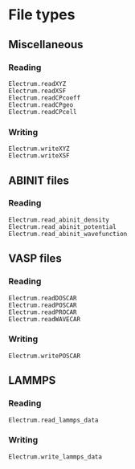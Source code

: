 # File types

## Miscellaneous

### Reading
```@docs
Electrum.readXYZ
Electrum.readXSF
Electrum.readCPcoeff
Electrum.readCPgeo
Electrum.readCPcell
```

### Writing
```@docs
Electrum.writeXYZ
Electrum.writeXSF
```

## ABINIT files

### Reading

```@docs
Electrum.read_abinit_density
Electrum.read_abinit_potential
Electrum.read_abinit_wavefunction
```

## VASP files

### Reading

```@docs
Electrum.readDOSCAR
Electrum.readPOSCAR
Electrum.readPROCAR
Electrum.readWAVECAR
```

### Writing

```@docs
Electrum.writePOSCAR
```

## LAMMPS

### Reading

```@docs
Electrum.read_lammps_data
```

### Writing

```@docs
Electrum.write_lammps_data
```
